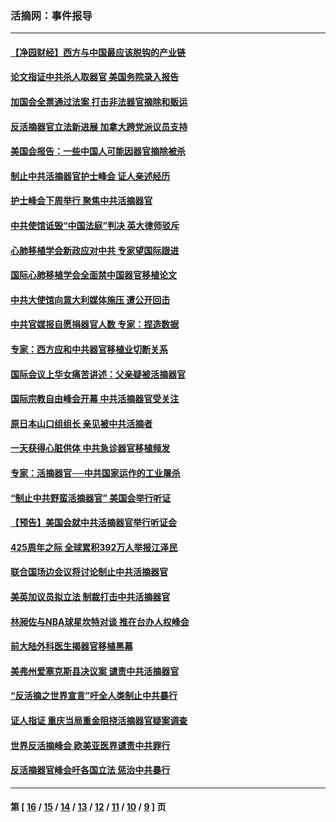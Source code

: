 ### 活摘网：事件报导
---
#### [【净园财经】西方与中国最应该脱钩的产业链](../../pages/nf5877/n14016113.md?07150430) 
#### [论文指证中共杀人取器官 美国务院录入报告](../../pages/nf5877/n13999890.md?07150430) 
#### [加国会全票通过法案 打击非法器官摘除和贩运](../../pages/nf5877/n13884924.md?07150430) 
#### [反活摘器官立法新进展 加拿大跨党派议员支持](../../pages/nf5877/n13876061.md?07150430) 
#### [美国会报告：一些中国人可能因器官摘除被杀](../../pages/nf5877/n13867964.md?07150430) 
#### [制止中共活摘器官护士峰会 证人亲述经历](../../pages/nf5877/n13859007.md?07150430) 
#### [护士峰会下周举行 聚焦中共活摘器官](../../pages/nf5877/n13855418.md?07150430) 
#### [中共使馆诋毁“中国法庭”判决 英大律师驳斥](../../pages/nf5877/n13833945.md?07150430) 
#### [心肺移植学会新政应对中共 专家望国际跟进](../../pages/nf5877/n13829043.md?07150430) 
#### [国际心肺移植学会全面禁中国器官移植论文](../../pages/nf5877/n13827785.md?07150430) 
#### [中共大使馆向意大利媒体施压 遭公开回击](../../pages/nf5877/n13826038.md?07150430) 
#### [中共官媒报自愿捐器官人数 专家：捏造数据](../../pages/nf5877/n13814130.md?07150430) 
#### [专家：西方应和中共器官移植业切断关系](../../pages/nf5877/n13772828.md?07150430) 
#### [国际会议上华女痛苦讲述：父亲疑被活摘器官](../../pages/nf5877/n13771583.md?07150430) 
#### [国际宗教自由峰会开幕 中共活摘器官受关注](../../pages/nf5877/n13769995.md?07150430) 
#### [原日本山口组组长 亲见被中共活摘者](../../pages/nf5877/n13767360.md?07150430) 
#### [一天获得心脏供体 中共急诊器官移植频发](../../pages/nf5877/n13764689.md?07150430) 
#### [专家：活摘器官──中共国家运作的工业屠杀](../../pages/nf5877/n13761178.md?07150430) 
#### [“制止中共野蛮活摘器官” 美国会举行听证](../../pages/nf5877/n13735831.md?07150430) 
#### [【预告】美国会就中共活摘器官举行听证会](../../pages/nf5877/n13732843.md?07150430) 
#### [425周年之际 全球累积392万人举报江泽民](../../pages/nf5877/n13719232.md?07150430) 
#### [联合国场边会议将讨论制止中共活摘器官](../../pages/nf5877/n13656361.md?07150430) 
#### [美英加议员拟立法 制裁打击中共活摘器官](../../pages/nf5877/n13430251.md?07150430) 
#### [林昶佐与NBA球星坎特对谈 推在台办人权峰会](../../pages/nf5877/n13414467.md?07150430) 
#### [前大陆外科医生揭器官移植黑幕](../../pages/nf5877/n13401416.md?07150430) 
#### [美弗州爱塞克斯县决议案 谴责中共活摘器官](../../pages/nf5877/n13320919.md?07150430) 
#### [“反活摘之世界宣言”吁全人类制止中共暴行](../../pages/nf5877/n13259730.md?07150430) 
#### [证人指证 重庆当局重金阻挠活摘器官疑案调查](../../pages/nf5877/n13259127.md?07150430) 
#### [世界反活摘峰会 欧美亚医界谴责中共罪行](../../pages/nf5877/n13253550.md?07150430) 
#### [反活摘器官峰会吁各国立法 惩治中共暴行](../../pages/nf5877/n13245052.md?07150430) 

---
#### 第 [ [16](./16.md?07150430) / [15](./15.md?07150430) / [14](./14.md?07150430) / [13](./13.md?07150430) / [12](./12.md?07150430) / [11](./11.md?07150430) / [10](./10.md?07150430) / [9](./9.md?07150430) ] 页
